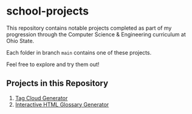 # school-projects

This repository contains notable projects completed as part of my progression through the Computer Science & Engineering curriculum at Ohio State.

Each folder in branch `main` contains one of these projects.

Feel free to explore and try them out!

## Projects in this Repository
1. [Tag Cloud Generator](https://github.com/austin-hendricks/school-projects/tree/main/TagCloudGenerator)
2. [Interactive HTML Glossary Generator](https://github.com/austin-hendricks/school-projects/tree/main/Glossary)
